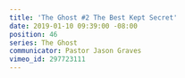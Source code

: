 ```yaml
---
title: 'The Ghost #2 The Best Kept Secret'
date: 2019-01-10 09:39:00 -08:00
position: 46
series: The Ghost
communicator: Pastor Jason Graves
vimeo_id: 297723111
---
```



